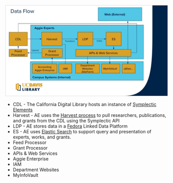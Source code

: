 ![Overview of the Aggie Experts Dataflow](AE-DataFlow.jpg)

- CDL - The California Digital Library hosts an instance of [Symplectic Elements](https://www.symplectic.co.uk/theelementsplatform/)
- Harvest - AE uses the [Harvest process](experts-deploy-harvest.md) to pull researchers, publications, and grants from the CDL using the Symplectic API
- LDP - AE stores data in a [Fedora](https://wiki.lyrasis.org/display/FF/Fedora+Repository+Home) Linked Data Platform
- ES - AE uses [Elastic Search](https://www.elastic.co/elasticsearch) to support query and presentation of experts, works, and grants.  
- Feed Processor 
- Grant Processor
- APIs & Web Services
- Aggie Enterprise
- IAM
- Department Websites
- MyInfoVault
